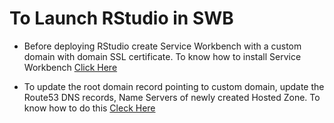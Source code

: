 # To Launch RStudio in SWB 
* Before deploying RStudio create Service Workbench with a custom domain with domain SSL certificate. To know how to install Service Workbench [Click Here](https://docs.aws.amazon.com/solutions/latest/service-workbench-on-aws/service-workbench-on-aws.pdf)

* To update the root domain record pointing to custom domain, update the Route53 DNS records, Name Servers of newly created Hosted Zone. To know how to do this [Cleck Here](https://docs.aws.amazon.com/Route53/latest/DeveloperGuide/dns-routing-traffic-for-subdomains.html)

